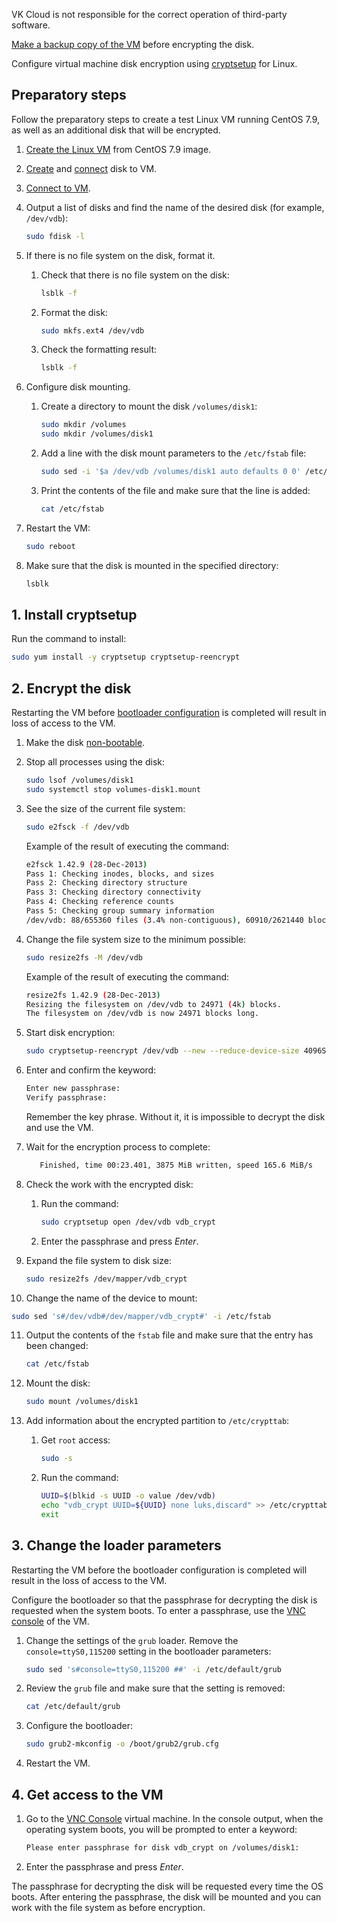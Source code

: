 <err>

VK Cloud is not responsible for the correct operation of third-party software.

[Make a backup copy of the VM](/en/storage/backups/vm-backup/vm-backup-create#manual_backup) before encrypting the disk.

</err>

Configure virtual machine disk encryption using [cryptsetup](https://manpages.ubuntu.com/manpages/trusty/man8/cryptsetup.8.html) for Linux.

## Preparatory steps

Follow the preparatory steps to create a test Linux VM running CentOS 7.9, as well as an additional disk that will be encrypted.

1. [Create the Linux VM](../../service-management/vm/vm-create/) from CentOS 7.9 image.
2. [Create](../../service-management/volumes#creating_a_disk) and [connect](../../service-management/volumes#connecting_a_disk_to_a_vm) disk to VM.
3. [Connect to VM](../../service-management/vm/vm-connect/vm-connect-nix/).
4. Output a list of disks and find the name of the desired disk (for example, `/dev/vdb`):

   ```bash
   sudo fdisk -l 
   ```

5. If there is no file system on the disk, format it.

   1. Check that there is no file system on the disk:

      ```bash
      lsblk -f
      ```

   2. Format the disk:

      ```bash
      sudo mkfs.ext4 /dev/vdb
      ```

   3. Check the formatting result:

      ```bash
      lsblk -f
      ```

6. Configure disk mounting.

   1. Create a directory to mount the disk `/volumes/disk1`:

      ```bash
      sudo mkdir /volumes
      sudo mkdir /volumes/disk1
      ```

   2. Add a line with the disk mount parameters to the `/etc/fstab` file:

      ```bash
      sudo sed -i '$a /dev/vdb /volumes/disk1 auto defaults 0 0' /etc/fstab
      ```

   3. Print the contents of the file and make sure that the line is added:

      ```bash
      cat /etc/fstab
      ```

7. Restart the VM:

   ```bash
   sudo reboot
   ```

8. Make sure that the disk is mounted in the specified directory:

   ```bash
   lsblk
   ```

## 1. Install cryptsetup

Run the command to install:

```bash
sudo yum install -y cryptsetup cryptsetup-reencrypt
```

## 2. Encrypt the disk

<err>

Restarting the VM before [bootloader configuration](#3_change_the_loader_parameters) is completed will result in loss of access to the VM.

</err>

1. Make the disk [non-bootable](../../service-management/volumes#replacing_the_root_disk).
2. Stop all processes using the disk:

   ```bash
   sudo lsof /volumes/disk1
   sudo systemctl stop volumes-disk1.mount
   ```

3. See the size of the current file system:

   ```bash
   sudo e2fsck -f /dev/vdb
   ```

   Example of the result of executing the command:

   ```bash
   e2fsck 1.42.9 (28-Dec-2013)
   Pass 1: Checking inodes, blocks, and sizes
   Pass 2: Checking directory structure
   Pass 3: Checking directory connectivity
   Pass 4: Checking reference counts
   Pass 5: Checking group summary information
   /dev/vdb: 88/655360 files (3.4% non-contiguous), 60910/2621440 blocks
   ```

4. Change the file system size to the minimum possible:

   ```bash
   sudo resize2fs -M /dev/vdb
   ```

   Example of the result of executing the command:

   ```bash
   resize2fs 1.42.9 (28-Dec-2013)
   Resizing the filesystem on /dev/vdb to 24971 (4k) blocks.
   The filesystem on /dev/vdb is now 24971 blocks long.
   ```

5. Start disk encryption:

   ```bash
   sudo cryptsetup-reencrypt /dev/vdb --new --reduce-device-size 4096S
   ```

6. Enter and confirm the keyword:

   ```bash
   Enter new passphrase:
   Verify passphrase:
   ```

   <warn>

   Remember the key phrase. Without it, it is impossible to decrypt the disk and use the VM.

   </warn>

7. Wait for the encryption process to complete:

   ```bash
      Finished, time 00:23.401, 3875 MiB written, speed 165.6 MiB/s
   ```

8. Check the work with the encrypted disk:

   1. Run the command:

      ```bash
      sudo cryptsetup open /dev/vdb vdb_crypt
      ```

   2. Enter the passphrase and press *Enter*.

9. Expand the file system to disk size:

   ```bash
   sudo resize2fs /dev/mapper/vdb_crypt
   ```

10. Change the name of the device to mount:

   ```bash
   sudo sed 's#/dev/vdb#/dev/mapper/vdb_crypt#' -i /etc/fstab
   ```

11. Output the contents of the `fstab` file and make sure that the entry has been changed:

      ```bash
      cat /etc/fstab
      ```

12. Mount the disk:

      ```bash
      sudo mount /volumes/disk1
      ```

13. Add information about the encrypted partition to `/etc/crypttab`:

      1. Get `root` access:

         ```bash
         sudo -s
         ```

      2. Run the command:

         ```bash
         UUID=$(blkid -s UUID -o value /dev/vdb)
         echo "vdb_crypt UUID=${UUID} none luks,discard" >> /etc/crypttab
         exit
         ```

## 3. Change the loader parameters

<err>

Restarting the VM before the bootloader configuration is completed will result in the loss of access to the VM.

</err>

Configure the bootloader so that the passphrase for decrypting the disk is requested when the system boots. To enter a passphrase, use the [VNC console](../../service-management/vm/vm-console#the_vnc_console) of the VM.

1. Change the settings of the `grub` loader. Remove the `console=ttyS0,115200` setting in the bootloader parameters:

   ```bash
   sudo sed 's#console=ttyS0,115200 ##' -i /etc/default/grub
   ```

2. Review the `grub` file and make sure that the setting is removed:

   ```bash
   cat /etc/default/grub
   ```

3. Configure the bootloader:

   ```bash
   sudo grub2-mkconfig -o /boot/grub2/grub.cfg
   ```

4. Restart the VM.

## 4. Get access to the VM

1. Go to the [VNC Console](../../service-management/vm/vm-console#the_vnc_console) virtual machine. In the console output, when the operating system boots, you will be prompted to enter a keyword:

   ```bash
   Please enter passphrase for disk vdb_crypt on /volumes/disk1:
   ```

2. Enter the passphrase and press *Enter*.

The passphrase for decrypting the disk will be requested every time the OS boots. After entering the passphrase, the disk will be mounted and you can work with the file system as before encryption.
